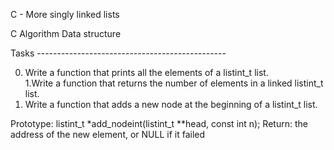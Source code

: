 C - More singly linked lists<br>

C	Algorithm	Data structure<br>

Tasks
-----------------------------------------------<br>

0. Write a function that prints all the elements of a listint_t list.<br>
1.Write a function that returns the number of elements in a linked listint_t list.<br>
3. Write a function that adds a new node at the beginning of a listint_t list.

Prototype: listint_t *add_nodeint(listint_t **head, const int n);
Return: the address of the new element, or NULL if it failed
